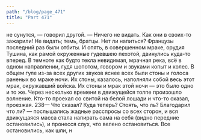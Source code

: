 ```yaml
---
path: "/blog/page_471"
title: "Part 471"
---
```


не сунутся, — говорил другой.
— Ничего не видать. Как они в своих-то зажарили! Не видать; темь, братцы. Нет ли напиться?
Французы последний раз были отбиты. И опять, в совершенном мраке, орудия Тушина, как рамой окруженные гудевшею пехотой, двинулись куда-то вперед.
В темноте как будто текла невидимая, мрачная река, всё в одном направлении, гудя шопотом, говором и звуками копыт и колес. В общем гуле из-за всех других звуков яснее всех были стоны и голоса раненых во мраке ночи. Их стоны, казалось, наполняли собой весь этот мрак, окружавший войска. Их стоны и мрак этой ночи — это было одно и то же. Через несколько времени в движущейся толпе произошло волнение. Кто-то проехал со свитой на белой лошади и что-то сказал, проезжая.
238— Что́ сказал? Куда теперь? Стоять, что ль? Благодарил что ли? — послышались жадные расспросы со всех сторон, и вся движущаяся масса стала напирать сама на себя (видно передние остановились), и пронесся слух, что велено остановиться. Все остановились, как шли, н
